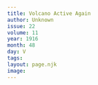 ```yaml
---
title: Volcano Active Again
author: Unknown
issue: 22
volume: 11
year: 1916
month: 48
day: V
tags:
layout: page.njk
image:
---
```


